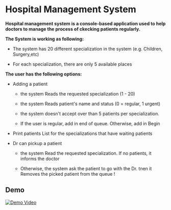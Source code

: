 # Hospital Management System

**Hospital management system is a console-based application used to help doctors to manage the process of ckecking patients regularly.** 

**The System is working as following:** 

* The system has 20 different specialization in the system (e.g. Children, Surgery,etc)

* For each specialization, there are only 5 available places 

**The user has the following options:** 

* Adding a patient

  * the system Reads the requested specialization (1 - 20)

  * the system Reads patient's name and status (0 = regular, 1 urgent)

  * the system doesn't accept over than 5 patients per specialization.

  * If the user is regular, add in end of queue. Otherwise, add in Begin

* Print patients List for the specializations that have waiting patients

* Dr can pickup a patient
  
  * the system Read the requested specialization. If no patients, it informs the doctor

  * Otherwise, the system ask the patient to go with the Dr. tnen it Removes the picked patient from the queue
!

## Demo

[![Demo Video](https://user-images.githubusercontent.com/63516927/161840172-7e5eeb08-edfa-428f-8831-1b7dc88d6a1f.gif)](https://www.youtube.com/watch?v=qglRvJG20hw&ab_channel=EslamElKhair)



